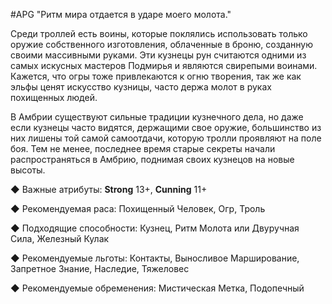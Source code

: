 #APG
"Ритм мира отдается в ударе моего молота." 

Среди троллей есть воины, которые поклялись использовать только оружие собственного изготовления, облаченные в броню, созданную своими массивными руками. Эти кузнецы рун считаются одними из самых искусных мастеров Подмирья и являются свирепыми воинами. Кажется, что огры тоже привлекаются к огню творения, так же как эльфы ценят искусство кузницы, часто держа молот в руках похищенных людей. 

В Амбрии существуют сильные традиции кузнечного дела, но даже если кузнецы часто видятся, держащими свое оружие, большинство из них лишены той самой самоотдачи, которую тролли проявляют на поле боя. Тем не менее, последнее время старые секреты начали распространяться в Амбрию, поднимая своих кузнецов на новые высоты. 

◆ Важные атрибуты: **Strong** 13+, **Cunning** 11+ 

◆ Рекомендуемая раса: Похищенный Человек, Огр, Троль 

◆ Подходящие способности: Кузнец, Ритм Молота или Двуручная Сила, Железный Кулак 

◆ Рекомендуемые льготы: Контакты, Выносливое Марширование, Запретное Знание, Наследие, Тяжеловес 

◆ Рекомендуемые обременения: Мистическая Метка, Подопечный 